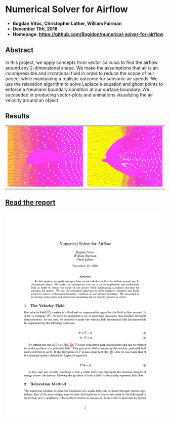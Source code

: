 # Numerical Solver for Airflow
- **Bogdan Vitoc, Christopher Lather, William Fairman**
- **December 11th, 2018**
- **Homepage: https://github.com/Bogidon/numerical-solver-for-airflow**

## Abstract
In this project, we apply concepts from vector calculus to find the airflow around any 2-dimensional shape. We make the assumptions that air is an incompressible and irrotational fluid in order to reduce the scope of our project while maintaining a realistic outcome for subsonic air speeds. We use the relaxation algorithm to solve Laplace's equation and ghost points to enforce a Neumann boundary condition at our surface boundary. We succeeded in producing vector-plots and animations visualizing the air velocity around an object.

## Results
|||
|-|-|
![air flow around an airfoil](./img/airfoil.gif) | ![air flow around an african swallow](./img/swallow.gif)

## [Read the report](./report.pdf)
[![report thumbnail link](./img/report_thumbnail.png)](./report.pdf)